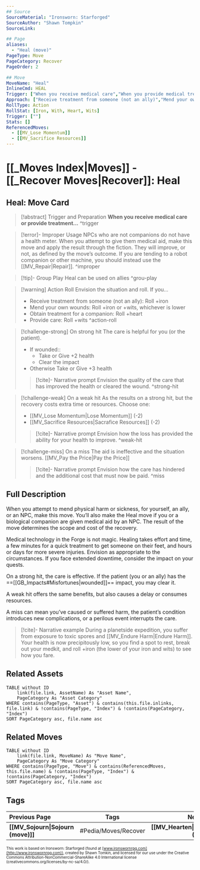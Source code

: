 ```yaml
---
## Source
SourceMaterial: "Ironsworn: Starforged"
SourceAuthor: "Shawn Tompkin"
SourceLink: 

## Page
aliases:
  - "Heal (move)"
PageType: Move
PageCategory: Recover
PageOrder: 2

## Move
MoveName: "Heal"
InlineCmd: HEAL
Trigger: ["When you receive medical care","When you provide medical treatment"]
Approach: ["Receive treatment from someone (not an ally)","Mend your own wounds","Obtain treatment for a companion","Provide care"]
RollType: Action
RollStat: [Iron, With, Heart, Wits]
Trigger: [""] 
Stats: []
ReferencedMoves: 
  - [[MV_Lose Momentum]]
  - [[MV_Sacrifice Resources]]
---
```

# [[_Moves Index|Moves]] - [[_Recover Moves|Recover]]: Heal
## Heal: Move Card
>[!abstract]  Trigger and Preparation
>**When you receive medical care or provide treatment...** ^trigger

> [!error]- Improper Usage
> NPCs who are not companions do not have a health meter. When you attempt to give them medical aid, make this move and apply the result through the fiction. They will improve, or not, as defined by the move’s outcome. 
> If you are tending to a robot companion or other machine, you should instead use the [[MV_Repair|Repair]]. ^improper

> [!tip]- Group Play
> Heal can be used on allies ^grou-play

> [!warning] Action Roll
> Envision the situation and roll. If you…
>- Receive treatment from someone (not an ally): Roll +iron
>- Mend your own wounds: Roll +iron or +wits, whichever is lower
>- Obtain treatment for a companion: Roll +heart
>- Provide care: Roll +wits ^action-roll

> [!challenge-strong] On strong hit
> The care is helpful for you (or the patient). 
>- If wounded::
>	- Take or Give +2 health 
>	- Clear the impact
>- Otherwise Take or Give +3 health
> > [!cite]- Narrative prompt
> > Envision the quality of the care that has improved the health or cleared the wound. ^strong-hit

> [!challenge-weak] On a weak hit
> As the results on a strong hit, but the recovery costs extra time or resources. Choose one: 
>- [[MV_Lose Momentum|Lose Momentum]] (-2)
>- [[MV_Sacrifice Resources|Sacrafice Resources]] (-2)
> > [!cite]- Narrative prompt
> > Envision how the loss has provided the ability for your health to improve. ^weak-hit

> [!challenge-miss] On a miss
> The aid is ineffective and the situation worsens. [[MV_Pay the Price|Pay the Price]]
> > [!cite]- Narrative prompt
> > Envision how the care has hindered and the additional cost that must now be paid. ^miss

## Full Description
When you attempt to mend physical harm or sickness, for yourself, an ally, or an NPC, make this move. You’ll also make the Heal move if you or a biological companion are given medical aid by an NPC. The result of the move determines the scope and cost of the recovery. 

Medical technology in the Forge is not magic. Healing takes effort and time, a few minutes for a quick treatment to get someone on their feet, and hours or days for more severe injuries. Envision as appropriate to the circumstances. If you face extended downtime, consider the impact on your quests. 

On a strong hit, the care is effective. If the patient (you or an ally) has the ==[[GB_Impacts#Misfortunes|wounded]]== impact, you may clear it. 

A weak hit offers the same benefits, but also causes a delay or consumes resources. 

A miss can mean you’ve caused or suffered harm, the patient’s condition introduces new complications, or a perilous event interrupts the care. 

> [!cite]- Narrative example
> During a planetside expedition, you suffer from exposure to toxic spores and [[MV_Endure Harm|Endure Harm]]. Your health is now precipitously low, so you find a spot to rest, break out your medkit, and roll +iron (the lower of your iron and wits) to see how you fare. 

## Related Assets
```dataview
TABLE without ID
	link(file.link, AssetName) As "Asset Name",
	PageCategory As "Asset Category"
WHERE contains(PageType, "Asset") & contains(this.file.inlinks, file.link) & !contains(PageType, "Index") & !contains(PageCategory, "Index")
SORT PageCategory asc, file.name asc
```

## Related Moves
```dataview
TABLE without ID
	link(file.link, MoveName) As "Move Name",
	PageCategory As "Move Category"
WHERE contains(PageType, "Move") & contains(ReferencedMoves, this.file.name) & !contains(PageType, "Index") & !contains(PageCategory, "Index")
SORT PageCategory asc, file.name asc
```

## Tags
| Previous Page | Tags | Next Page |
|:--- |:---:| ---:|
| **[[MV_Sojourn\|Sojourn (move)]]** |#Pedia/Moves/Recover | **[[MV_Hearten\|Hearten (move)]]** |

<font size=-2>This work is based on Ironsworn: Starforged (found at [www.ironswornrpg.com](http://www.ironswornrpg.com)), created by Shawn Tomkin, and licensed for our use under the Creative Commons Attribution-NonCommercial-ShareAlike 4.0 International license  (creativecommons.org/licenses/by-nc-sa/4.0/).</font>